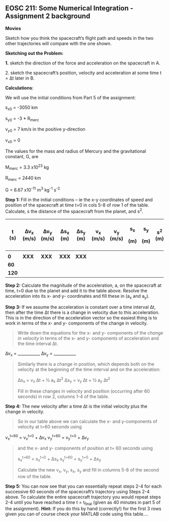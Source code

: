 ## EOSC 211: Some Numerical Integration - Assignment 2 background

**Movies**

Sketch how you think the spacecraft’s flight path and speeds in the two
other trajectories will compare with the one shown.

**Sketching out the Problem:**

**1.** sketch the direction of the force and acceleration on the
spacecraft in A.

2\. sketch the spacecraft’s position, velocity and acceleration at some
time t = ∆t later in B.

**Calculations**:

We will use the initial conditions from Part 5 of the assignment:

s<sub>x0</sub> = -3050 km

s<sub>y0</sub> = -3 \* R<sub>merc</sub>

v<sub>y0</sub> = 7 km/s in the positive y-direction

v<sub>x0</sub> = 0

The values for the mass and radius of Mercury and the gravitational
constant, G, are

M<sub>merc</sub> = 3.3 x10<sup>23</sup> kg

R<sub>merc</sub> = 2440 km

G = 6.67 x10<sup>-11</sup> m<sup>3</sup> kg<sup>-1</sup> s<sup>-2</sup>

**Step 1:** Fill in the initial conditions – ie the x-y coordinates of
speed and position of the spacecraft at time t=0 in cols 5-8 of row 1 of
the table. Calculate, s the distance of the spacecraft from the planet,
and s<sup>2</sup>.

<table>
<thead>
<tr class="header">
<th><strong>t (s)</strong></th>
<th><strong>∆v<sub>x</sub> (m/s)</strong></th>
<th><strong>∆v<sub>y</sub> (m/s)</strong></th>
<th><strong>∆s<sub>x</sub> (m)</strong></th>
<th><strong>∆s<sub>y</sub> (m)</strong></th>
<th><strong>v<sub>x</sub> (m/s)</strong></th>
<th><strong>v<sub>y</sub> (m/s)</strong></th>
<th><p><strong>s<sub>x</sub></strong></p>
<p><strong>(m)</strong></p></th>
<th><p><strong>s<sub>y</sub></strong></p>
<p><strong>(m)</strong></p></th>
<th><strong>s<sup>2</sup> (m)</strong></th>
<th><strong>a (m/s<sup>2</sup>)</strong></th>
<th><strong>a<sub>x</sub> (m/s<sup>2</sup>)</strong></th>
<th><strong>a<sub>y</sub> (m/s<sup>2</sup>)</strong></th>
</tr>
</thead>
<tbody>
<tr class="odd">
<td></td>
<td></td>
<td></td>
<td></td>
<td></td>
<td></td>
<td></td>
<td></td>
<td></td>
<td></td>
<td></td>
<td></td>
<td></td>
</tr>
<tr class="even">
<td><strong>0</strong></td>
<td><strong>XXX</strong></td>
<td><strong>XXX</strong></td>
<td><strong>XXX</strong></td>
<td><strong>XXX</strong></td>
<td></td>
<td></td>
<td></td>
<td></td>
<td></td>
<td></td>
<td></td>
<td></td>
</tr>
<tr class="odd">
<td><strong>60</strong></td>
<td></td>
<td></td>
<td></td>
<td></td>
<td></td>
<td></td>
<td></td>
<td></td>
<td></td>
<td></td>
<td></td>
<td></td>
</tr>
<tr class="even">
<td><strong>120</strong></td>
<td></td>
<td></td>
<td></td>
<td></td>
<td></td>
<td></td>
<td></td>
<td></td>
<td></td>
<td></td>
<td></td>
<td></td>
</tr>
</tbody>
</table>

**Step 2:** Calculate the magnitude of the acceleration, a, on the
spacecraft at time, t=0 due to the planet and add it to the table above.
Resolve the acceleration into its x- and y- coordinates and fill these
in (a<sub>x</sub> and a<sub>y</sub>).

**Step 3:** If we assume the acceleration is constant over a time
interval ∆t, then after the time ∆t there is a change in velocity due to
this acceleration. This is in the direction of the acceleration vector
so the easiest thing is to work in terms of the x- and y- components of
the change in velocity.

> Write down the equations for the x- and y- components of the *change
> in velocity* in terms of the x- and y- components of acceleration and
> the time interval ∆t.

∆v<sub>x</sub> = \_\_\_\_\_\_\_\_\_\_\_ ∆v<sub>y</sub> =
\_\_\_\_\_\_\_\_\_\_\_

> Similarly there is a change in position, which depends both on the
> velocity at the beginning of the time interval and on the
> acceleration:
> 
> ∆s<sub>x</sub> = v<sub>x</sub> ∆t + ½ a<sub>x</sub> ∆t<sup>2</sup>
> ∆s<sub>y</sub> = v<sub>y</sub> ∆t + ½ a<sub>y</sub> ∆t<sup>2</sup>
> 
> Fill in these changes in velocity and position (occurring after 60
> seconds) in row 2, columns 1-4 of the table.

**Step 4:** The new velocity after a time ∆t is the initial velocity
plus the change in velocity.

> So in our table above we can calculate the x- and y-components of
> velocity at t=60 seconds using

v<sub>x</sub><sup>t=60</sup> = v<sub>x</sub><sup>t=0</sup> +
∆v<sub>x</sub> v<sub>y</sub><sup>t=60</sup> =
v<sub>y</sub><sup>t=0</sup> + ∆v<sub>y</sub>

> and the x- and y- components of position at t= 60 seconds using
> 
> s<sub>x</sub><sup>t=60</sup> = s<sub>x</sub><sup>t=0</sup> +
> ∆s<sub>x</sub> s<sub>y</sub><sup>t=60</sup> =
> s<sub>y</sub><sup>t=0</sup> + ∆s<sub>y</sub>
> 
> Calculate the new v<sub>x</sub>, v<sub>y</sub>, s<sub>x</sub>,
> s<sub>y</sub> and fill in columns 5-8 of the second row of the table.

**Step 5:** You can now see that you can essentially repeat steps 2-4
for each successive 60 seconds of the spacecraft’s trajectory using
Steps 2-4 above. To calculate the entire spacecraft trajectory you would
repeat steps 2-4 until you have reached a time t = t<sub>final</sub>
(given as 40 minutes in part 5 of the assignment). **Hint:** If you do
this by hand (correctly\!) for the first 3 rows given you can of course
check your MATLAB code using this table….
